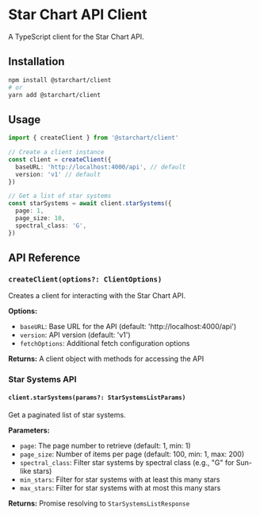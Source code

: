 # Star Chart API Client

A TypeScript client for the Star Chart API.

## Installation

```bash
npm install @starchart/client
# or
yarn add @starchart/client
```

## Usage

```typescript
import { createClient } from '@starchart/client'

// Create a client instance
const client = createClient({
  baseURL: 'http://localhost:4000/api', // default
  version: 'v1' // default
})

// Get a list of star systems
const starSystems = await client.starSystems({
  page: 1,
  page_size: 10,
  spectral_class: 'G',
})
```

## API Reference

### `createClient(options?: ClientOptions)`

Creates a client for interacting with the Star Chart API.

**Options:**

- `baseURL`: Base URL for the API (default: 'http://localhost:4000/api')
- `version`: API version (default: 'v1')
- `fetchOptions`: Additional fetch configuration options

**Returns:** A client object with methods for accessing the API

### Star Systems API

#### `client.starSystems(params?: StarSystemsListParams)`

Get a paginated list of star systems.

**Parameters:**

- `page`: The page number to retrieve (default: 1, min: 1)
- `page_size`: Number of items per page (default: 100, min: 1, max: 200)
- `spectral_class`: Filter star systems by spectral class (e.g., "G" for Sun-like stars)
- `min_stars`: Filter for star systems with at least this many stars
- `max_stars`: Filter for star systems with at most this many stars

**Returns:** Promise resolving to `StarSystemsListResponse`
